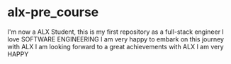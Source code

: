 # alx-pre_course
I'm now a ALX Student, this is my first repository as a full-stack engineer
I love SOFTWARE ENGINEERING
I am very happy to embark on this journey with ALX
I am looking forward to a great achievements with ALX
I am very HAPPY
